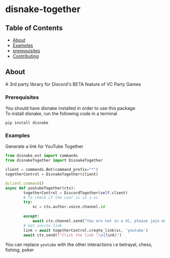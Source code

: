 # disnake-together

## Table of Contents

- [About](#about)
- [Examples](#examples)
- [prerequisites](#prerequisites)
- [Contributing](#contributing)

## About <a name = "about"></a>

A 3rd party library for Discord's BETA feature of VC Party Games
<br>


### Prerequisites

You should have disnake installed in order to use this package
<br>
To install disnake, run the following code in a terminal
```
pip install disnake
```

### Examples <a name = "examples"></a>

Generate a link for YouTube Together

```py
from disnake.ext import commands
from disnakeTogether import DisnakeTogether

client = commands.Bot(command_prefix="*")
togetherControl = DisnakeTogether(client)

@client.command()
async def youtubeTogether(ctx):
        togetherControl = DiscordTogether(self.client)
        # To check if the user is in a vc
        try:
            vc = ctx.author.voice.channel.id
        
        except:
            await ctx.channel.send("You are not in a VC, please join one and then use the command")
        # Get invite link
        link = await togetherControl.create_link(vc, 'youtube')
        await ctx.send(f"Click the link 👇\n{link}")

```

You can replace `youtube` with the other interactions i.e betrayal, chess, fishing, poker
